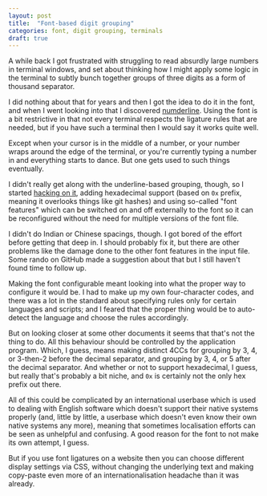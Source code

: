 ```yaml
---
layout: post
title:  "Font-based digit grouping"
categories: font, digit grouping, terminals
draft: true
---
```


A while back I got frustrated with struggling to read absurdly large numbers in
terminal windows, and set about thinking how I might apply some logic in the
terminal to subtly bunch together groups of three digits as a form of thousand
separator.

I did nothing about that for years and then I got the idea to do it in the
font, and when I went looking into that I discovered [numderline][].  Using the
font is a bit restrictive in that not every terminal respects the ligature
rules that are needed, but if you have such a terminal then I would say it
works quite well.

Except when your cursor is in the middle of a number, or your number wraps
around the edge of the terminal, or you're currently typing a number in and
everything starts to dance.  But one gets used to such things eventually.

I didn't really get along with the underline-based grouping, though, so I
started [hacking on it][my version], adding hexadecimal support (based on `0x`
prefix, meaning it overlooks things like git hashes) and using so-called "font
features" which can be switched on and off externally to the font so it can be
reconfigured without the need for multiple versions of the font file.

I didn't do Indian or Chinese spacings, though.  I got bored of the effort
before getting that deep in.  I should probably fix it, but there are other
problems like the damage done to the other font features in the input file.
Some rando on GitHub made a suggestion about that but I still haven't found
time to follow up.

Making the font configurable meant looking into what the proper way to
configure it would be.  I had to make up my own four-character codes, and there
was a lot in the standard about specifying rules only for certain languages and
scripts; and I feared that the proper thing would be to auto-detect the
language and choose the rules accordingly.

But on looking closer at some other documents it seems that that's not the
thing to do.  All this behaviour should be controlled by the application
program.  Which, I guess, means making distinct 4CCs for grouping by 3, 4, or
3-then-2 before the decimal separator, and grouping by 3, 4, or 5 after the
decimal separator.  And whether or not to support hexadecimal, I guess, but
really that's probably a bit niche, and `0x` is certainly not the only hex
prefix out there.

All of this could be complicated by an international userbase which is used to
dealing with English software which doesn't support their native systems
properly (and, little by little, a userbase which doesn't even know their own
native systems any more), meaning that sometimes localisation efforts can be
seen as unhelpful and confusing.  A good reason for the font to not make its
own attempt, I guess.

But if you use font ligatures on a website then you can choose different
display settings via CSS, without changing the underlying text and making
copy-paste even more of an internationalisation headache than it was already.


[my version]: <https://github.com/sh1boot/numderline/>
[numderline]: <https://blog.janestreet.com/commas-in-big-numbers-everywhere/>
[numderline 2]: <https://thume.ca/2019/11/02/numderline-grouping-digits-using-opentype-shaping/>
